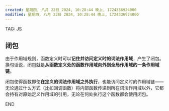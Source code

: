 ```yaml
---
created: 星期四, 八月 22日 2024, 10:28:44 晚上, 1724336924000
modified: 星期四, 八月 22日 2024, 10:28:44 晚上, 1724336924000
---
```


TAG: JS
## 闭包
由于作用域规则，函数定义时可以**记住并访问定义时的词法作用域**，产生了闭包。换句话说，闭包就是**从函数定义处的函数作用域向外到全局作用域的一条作用域链**。

闭包使得函数即使**在定义的词法作用域之外执行**，也能访问定义时的作用域链——
无论通过什么方式（比如回调函数）将内部函数传递到所在词法作用域以外，它都会持有对原始定义作用域的引用，无论在何处执行这个函数都会使用闭包。

END
<!--ID: 1722322724793-->
